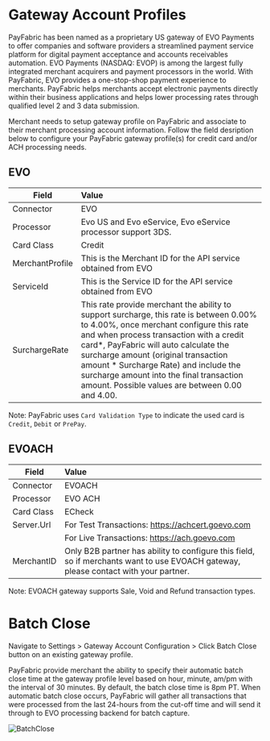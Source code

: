 # Gateway Account Profiles

PayFabric has been named as a proprietary US gateway of EVO Payments to offer companies and software providers a streamlined payment service platform for digital payment acceptance and accounts receivables automation. EVO Payments (NASDAQ: EVOP) is among the largest fully integrated merchant acquirers and payment processors in the world. With PayFabric, EVO provides a one-stop-shop payment experience to merchants. PayFabric helps merchants accept electronic payments directly within their business applications and helps lower processing rates through qualified level 2 and 3 data submission.

Merchant needs to setup gateway profile on PayFabric and associate to their merchant processing account information. Follow the field desription below to configure your PayFabric gateway profile(s) for credit card and/or ACH processing needs. 

## EVO

| Field                | Value                   | 
| -------------------- |:---------------------------- | 
|Connector|EVO|
|Processor|Evo US and Evo eService, Evo eService processor support 3DS.  |
|Card Class|Credit|
| MerchantProfile             | This is the Merchant ID for the API service obtained from EVO |
| ServiceId             | This is the Service ID for the API service obtained from EVO |
| SurchargeRate             | This rate provide merchant the ability to support surcharge, this rate is between 0.00% to 4.00%, once merchant configure this rate and when process transaction with a credit card*, PayFabric will auto calculate the surcharge amount (original transaction amount * Surcharge Rate) and include the surcharge amount into the final transaction amount. Possible values are between 0.00 and 4.00. |

Note: PayFabric uses `Card Validation Type` to indicate the used card is `Credit`, `Debit` or `PrePay`.

## EVOACH

| Field                | Value                   | 
| -------------------- |:---------------------------- | 
|Connector|EVOACH|
|Processor|EVO ACH|
|Card Class|ECheck|
| Server.Url           | For Test Transactions: https://achcert.goevo.com |
|| For Live Transactions: https://ach.goevo.com |
| MerchantID             |Only B2B partner has ability to configure this field, so if merchants want to use EVOACH gateway, please contact with your partner.|

Note: EVOACH gateway supports Sale, Void and Refund transaction types.

# Batch Close
Navigate to Settings > Gateway Account Configuration > Click Batch Close button on an existing gateway profile.

PayFabric provide merchant the ability to specify their automatic batch close time at the gateway profile level based on hour, minute, am/pm with the interval of 30 minutes. By default, the batch close time is 8pm PT. When automatic batch close occurs, PayFabric will gather all transactions that were processed from the last 24-hours from the cut-off time and will send it through to EVO processing backend for batch capture. 

![BatchClose](https://raw.githubusercontent.com/PayFabric/Portal/master/PayFabric/Sections/Screenshots/BatchClose.png)


